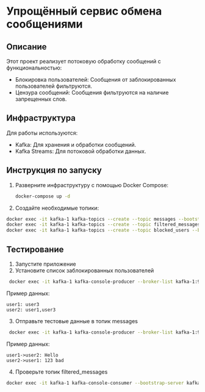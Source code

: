 # Упрощённый сервис обмена сообщениями

## Описание
Этот проект реализует потоковую обработку сообщений с функциональностью:
- Блокировка пользователей: Сообщения от заблокированных пользователей фильтруются.
- Цензура сообщений: Сообщения фильтруются на наличие запрещенных слов.

## Инфраструктура
Для работы используются:
- Kafka: Для хранения и обработки сообщений.
- Kafka Streams: Для потоковой обработки данных.

## Инструкция по запуску
1. Разверните инфраструктуру с помощью Docker Compose:
   ```bash
   docker-compose up -d
   ```

2. Создайте необходимые топики:
```bash
docker exec -it kafka-1 kafka-topics --create --topic messages --bootstrap-server kafka-1:9092 --partitions 1 --replication-factor 1
docker exec -it kafka-1 kafka-topics --create --topic filtered_messages --bootstrap-server kafka-1:9092 --partitions 1 --replication-factor 1
docker exec -it kafka-1 kafka-topics --create --topic blocked_users --bootstrap-server kafka-1:9092 --partitions 1 --replication-factor 1
```
## Тестирование
1. Запустите приложение
2. Установите список заблокированных пользователей
```bash
 docker exec -it kafka-1 kafka-console-producer --broker-list kafka-1:9092 --topic blocked_users --property "parse.key=true" --property "key.separator=:"
 ```
Пример данных:
```text
user1: user3
user2: user1,user3
```
3. Отправьте тестовые данные в топик messages
```bash
 docker exec -it kafka-1 kafka-console-producer --broker-list kafka-1:9092 --topic messages --property "parse.key=true" --property "key.separator=:"
 ```
Пример данных:
```text
user1->user2: Hello
user2->user1: 123 bad
```

4. Проверьте топик filtered_messages
```bash
docker exec -it kafka-1 kafka-console-consumer --bootstrap-server kafka-1:9092 --topic filtered_messages --from-beginning
```